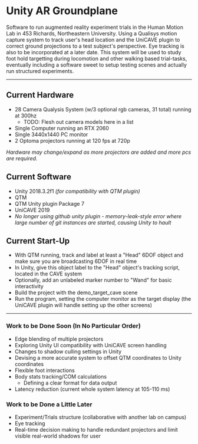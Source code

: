 # Unity AR Groundplane

Software to run augmented reality experiment trials in the Human Motion Lab in 453 Richards, Northeastern University. Using a Qualisys motion capture system to track user's head location and the UniCAVE plugin to correct ground projections to a test subject's perspective. Eye tracking is also to be incorporated at a later date.
This system will be used to study foot hold targetting during locomotion and other walking based trial-tasks, eventually including a software sweet to setup testing scenes and actually run structured experiments.

---

## Current Hardware
- 28 Camera Qualysis System (w/3 optional rgb cameras, 31 total) running at 300hz
	- TODO: Flesh out camera models here in a list
- Single Computer running an RTX 2060
- Single 3440x1440 PC monitor
- 2 Optoma projectors running at 120 fps at 720p

*Hardware may change/expand as more projectors are added and more pcs are required.*

## Current Software
- Unity 2018.3.2f1 *(for compatibility with QTM plugin)*
- QTM
- QTM Unity plugin Package 7
- UniCAVE 2019
- *No longer using github unity plugin - memory-leak-style error where large number of git instances are started, causing Unity to hault*

## Current Start-Up
- With QTM running, track and label at least a "Head" 6DOF object and make sure you are broadcasting 6DOF in real time
- In Unity, give this object label to the "Head" object's tracking script, located in the CAVE system
- Optionally, add an unlabeled marker number to "Wand" for basic interactivity
- Build the project with the demo_target_cave scene
- Run the program, setting the computer monitor as the target display (the UniCAVE plugin will handle setting up the other screens)

---

### Work to be Done Soon (In No Particular Order)
- Edge blending of multiple projectors
- Exploring Unity UI compatibility with UniCAVE screen handling
- Changes to shadow culling settings in Unity
- Devising a more accurate system to offset QTM coordinates to Unity coordinates
- Flexible foot interactions
- Body stats tracking/COM calculations
	- Defining a clear format for data output
- Latency reduction (current whole system latency at 105-110 ms)

### Work to be Done a Little Later
- Experiment/Trials structure (collaborative with another lab on campus)
- Eye tracking
- Real-time decision making to handle redundant projectors and limit visible real-world shadows for user